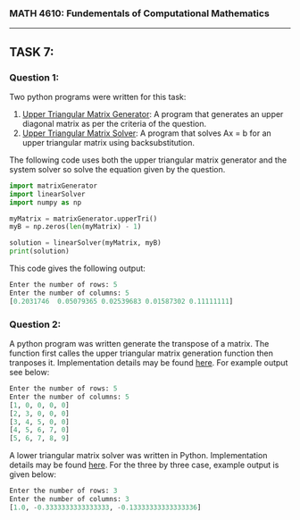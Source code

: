 ### MATH 4610: Fundementals of Computational Mathematics 
***

## TASK 7:

### Question 1:

Two python programs were written for this task:
1. [Upper Triangular Matrix Generator](https://github.com/HyrumHansen/math4610/blob/main/code/task7/upperTri.md): A program that generates an upper diagonal matrix as per the criteria of the question.
2. [Upper Triangular Matrix Solver](https://github.com/HyrumHansen/math4610/blob/main/code/task7/upperTriangularSolver.md): A program that solves Ax = b for an upper triangular matrix using backsubstitution.

The following code uses both the upper triangular matrix generator and the system solver so solve the equation given by the question.

```python
import matrixGenerator
import linearSolver
import numpy as np

myMatrix = matrixGenerator.upperTri()
myB = np.zeros(len(myMatrix) - 1)

solution = linearSolver(myMatrix, myB)
print(solution)
```

This code gives the following output:

```python
Enter the number of rows: 5
Enter the number of columns: 5
[0.2031746  0.05079365 0.02539683 0.01587302 0.11111111]
```

### Question 2:

A python program was written generate the transpose of a matrix. The function first calles the upper triangular matrix generation function then tranposes it. Implementation details may be found [here](https://github.com/HyrumHansen/math4610/blob/main/code/task7/lowerTriangularMatrixGenerator.md). For example output see below:

```python
Enter the number of rows: 5
Enter the number of columns: 5
[1, 0, 0, 0, 0]
[2, 3, 0, 0, 0]
[3, 4, 5, 0, 0]
[4, 5, 6, 7, 0]
[5, 6, 7, 8, 9]
```
A lower triangular matrix solver was written in Python. Implementation details may be found [here](https://github.com/HyrumHansen/math4610/blob/main/code/task7/lowerTriangularSolver.md). For the three by three case, example output is given below:

```python
Enter the number of rows: 3
Enter the number of columns: 3
[1.0, -0.3333333333333333, -0.13333333333333336]
```







